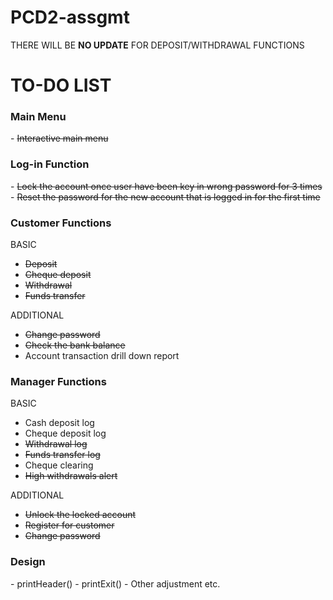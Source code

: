 # PCD2-assgmt
THERE WILL BE <strong>NO UPDATE</strong> FOR DEPOSIT/WITHDRAWAL FUNCTIONS
<h1>TO-DO LIST</h1>

<h3><strong>Main Menu</strong></h3>
- <s>Interactive main menu</s>

<h3><strong>Log-in Function</strong></h3>
- <s>Lock the account once user have been key in wrong password for 3 times</s>
- <s>Reset the password for the new account that is logged in for the first time</s>

<h3><strong>Customer Functions</strong></h3>

BASIC

- <s>Deposit</s>
- <s>Cheque deposit</s>
- <s>Withdrawal</s>
- <s>Funds transfer</s>

ADDITIONAL
- <s>Change password</s>
- <s>Check the bank balance</s>
- Account transaction drill down report

<h3><strong>Manager Functions</strong></h3>

BASIC

- Cash deposit log
- Cheque deposit log
- <s>Withdrawal log</s>
- <s>Funds transfer log</s>
- Cheque clearing
- <s>High withdrawals alert</s>

ADDITIONAL
- <s>Unlock the locked account</s>
- <s>Register for customer</s>
- <s>Change password</s>

<h3><strong>Design</strong></h3>
- printHeader()
- printExit()
- Other adjustment etc.
